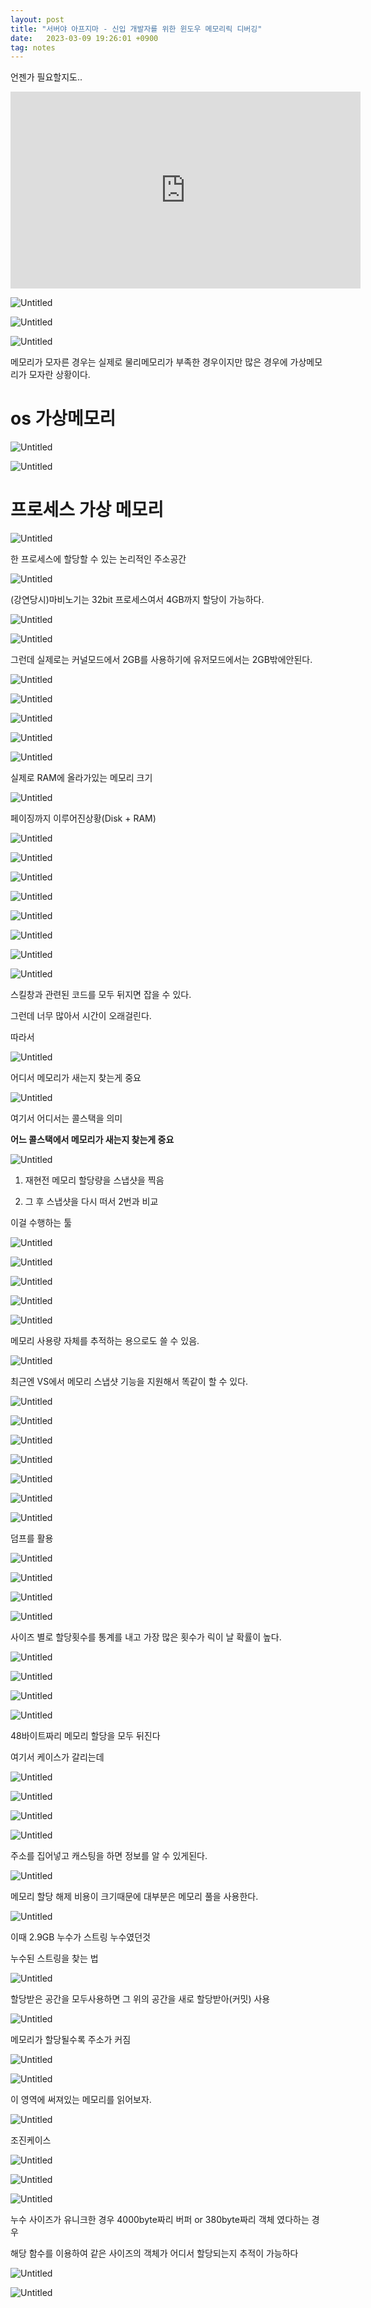 ```yaml
---
layout: post
title: "서버야 아프지마 - 신입 개발자를 위한 윈도우 메모리릭 디버깅"
date:   2023-03-09 19:26:01 +0900
tag: notes
---
```



언젠가 필요할지도..

<iframe width="560" height="315" src="https://www.youtube.com/embed/HH5gW5ov-78" title="YouTube video player" frameborder="0" allow="accelerometer; autoplay; clipboard-write; encrypted-media; gyroscope; picture-in-picture; web-share" allowfullscreen></iframe>


![Untitled](/images/serveritai/Untitled.png)

![Untitled](/images/serveritai/Untitled%201.png)

![Untitled](/images/serveritai/Untitled%202.png)

메모리가 모자른 경우는 실제로 물리메모리가 부족한 경우이지만 많은 경우에 가상메모리가 모자란 상황이다.

# os 가상메모리

![Untitled](/images/serveritai/Untitled%203.png)

![Untitled](/images/serveritai/Untitled%204.png)

# 프로세스 가상 메모리

![Untitled](/images/serveritai/Untitled%205.png)

한 프로세스에 할당할 수 있는 논리적인 주소공간

![Untitled](/images/serveritai/Untitled%206.png)

(강연당시)마비노기는 32bit 프로세스여서 4GB까지 할당이 가능하다.

![Untitled](/images/serveritai/Untitled%207.png)

![Untitled](/images/serveritai/Untitled%208.png)

그런데 실제로는  커널모드에서 2GB를 사용하기에 유저모드에서는 2GB밖에안된다.

![Untitled](/images/serveritai/Untitled%209.png)

![Untitled](/images/serveritai/Untitled%2010.png)

![Untitled](/images/serveritai/Untitled%2011.png)

![Untitled](/images/serveritai/Untitled%2012.png)

![Untitled](/images/serveritai/Untitled%2013.png)

실제로 RAM에 올라가있는 메모리 크기

![Untitled](/images/serveritai/Untitled%2014.png)

페이징까지 이루어진상황(Disk + RAM)

![Untitled](/images/serveritai/Untitled%2015.png)

![Untitled](/images/serveritai/Untitled%2016.png)

![Untitled](/images/serveritai/Untitled%2017.png)

![Untitled](/images/serveritai/Untitled%2018.png)

![Untitled](/images/serveritai/Untitled%2019.png)

![Untitled](/images/serveritai/Untitled%2020.png)

![Untitled](/images/serveritai/Untitled%2021.png)

![Untitled](/images/serveritai/Untitled%2022.png)

스킬창과 관련된 코드를 모두 뒤지면 잡을 수 있다.

그런데 너무 많아서 시간이 오래걸린다.

따라서 

![Untitled](/images/serveritai/Untitled%2023.png)

어디서 메모리가 새는지 찾는게 중요

![Untitled](/images/serveritai/Untitled%2024.png)

여기서 어디서는 콜스택을 의미

**어느 콜스택에서 메모리가 새는지 찾는게 중요**

![Untitled](/images/serveritai/Untitled%2025.png)

1. 재현전 메모리 할당량을 스냅샷을 찍음

1. 그 후 스냅샷을 다시 떠서 2번과 비교

이걸 수행하는 툴 

![Untitled](/images/serveritai/Untitled%2026.png)

![Untitled](/images/serveritai/Untitled%2027.png)

![Untitled](/images/serveritai/Untitled%2028.png)

![Untitled](/images/serveritai/Untitled%2029.png)

![Untitled](/images/serveritai/Untitled%2030.png)

메모리 사용량 자체를 추적하는 용으로도 쓸 수 있음.

![Untitled](/images/serveritai/Untitled%2031.png)

최근엔 VS에서 메모리 스냅샷 기능을 지원해서 똑같이 할 수 있다.

![Untitled](/images/serveritai/Untitled%2032.png)

![Untitled](/images/serveritai/Untitled%2033.png)

![Untitled](/images/serveritai/Untitled%2034.png)

![Untitled](/images/serveritai/Untitled%2035.png)

![Untitled](/images/serveritai/Untitled%2036.png)

![Untitled](/images/serveritai/Untitled%2037.png)

![Untitled](/images/serveritai/Untitled%2038.png)

덤프를 활용

![Untitled](/images/serveritai/Untitled%2039.png)

![Untitled](/images/serveritai/Untitled%2040.png)

![Untitled](/images/serveritai/Untitled%2041.png)

![Untitled](/images/serveritai/Untitled%2042.png)

사이즈 별로 할당횟수를 통계를 내고 가장 많은 횟수가 릭이 날 확률이 높다.

![Untitled](/images/serveritai/Untitled%2043.png)

![Untitled](/images/serveritai/Untitled%2044.png)

![Untitled](/images/serveritai/Untitled%2045.png)

![Untitled](/images/serveritai/Untitled%2046.png)

48바이트짜리 메모리 할당을 모두 뒤진다

여기서 케이스가 갈리는데

![Untitled](/images/serveritai/Untitled%2047.png)

![Untitled](/images/serveritai/Untitled%2048.png)

![Untitled](/images/serveritai/Untitled%2049.png)

![Untitled](/images/serveritai/Untitled%2050.png)

주소를 집어넣고 캐스팅을 하면 정보를 알 수 있게된다.

![Untitled](/images/serveritai/Untitled%2051.png)

메모리 할당 해제 비용이 크기때문에 대부분은 메모리 풀을 사용한다.

![Untitled](/images/serveritai/Untitled%2052.png)

이때 2.9GB 누수가 스트링 누수였던것

누수된 스트링을 찾는 법

![Untitled](/images/serveritai/Untitled%2053.png)

할당받은 공간을 모두사용하면 그 위의 공간을 새로 할당받아(커밋) 사용

![Untitled](/images/serveritai/Untitled%2054.png)

메모리가 할당될수록 주소가 커짐

![Untitled](/images/serveritai/Untitled%2055.png)

![Untitled](/images/serveritai/Untitled%2056.png)

이 영역에 써져있는 메모리를 읽어보자.

![Untitled](/images/serveritai/Untitled%2057.png)

조진케이스

![Untitled](/images/serveritai/Untitled%2058.png)

![Untitled](/images/serveritai/Untitled%2059.png)

![Untitled](/images/serveritai/Untitled%2060.png)

누수 사이즈가 유니크한 경우 4000byte짜리 버퍼 or 380byte짜리 객체 였다하는 경우

해당 함수를 이용하여 같은 사이즈의 객체가 어디서 할당되는지 추적이 가능하다

![Untitled](/images/serveritai/Untitled%2061.png)

![Untitled](/images/serveritai/Untitled%2062.png)